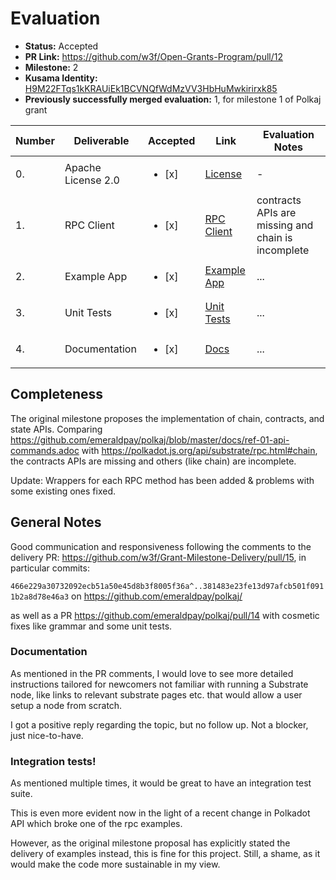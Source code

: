 # Evaluation

* **Status:** Accepted
* **PR Link:** https://github.com/w3f/Open-Grants-Program/pull/12
* **Milestone:** 2
* **Kusama Identity:** [H9M22FTqs1kKRAUiEk1BCVNQfWdMzVV3HbHuMwkirirxk85](https://polkascan.io/pre/kusama/account/H9M22FTqs1kKRAUiEk1BCVNQfWdMzVV3HbHuMwkirirxk85)
* **Previously successfully merged evaluation:** 1, for milestone 1 of Polkaj grant

| Number | Deliverable | Accepted | Link | Evaluation Notes |
| ------------- | ------------- | ------------- | ------------- |------------- |
| 0. | Apache License 2.0 | <ul><li>[x] </li></ul>|[License](https://github.com/emeraldpay/polkaj/blob/master/LICENSE)| - |
| 1. | RPC Client |<ul><li>[x] </li></ul>|[RPC Client](https://github.com/emeraldpay/polkaj/blob/master/docs/03-rpc-client.adoc)| contracts APIs are missing and chain is incomplete| 
| 2. | Example App |<ul><li>[x] </li></ul>|[Example App](https://github.com/emeraldpay/polkaj/tree/master/examples)| ...| 
| 3. | Unit Tests |<ul><li>[x] </li></ul>|[Unit Tests](https://codecov.io/gh/emeraldpay/polkaj)| ...| 
| 4. | Documentation |<ul><li>[x] </li></ul>|[Docs](https://github.com/emeraldpay/polkaj/tree/master/docs)| ...| 

## Completeness

The original milestone proposes the implementation of chain, contracts, and state APIs.
Comparing https://github.com/emeraldpay/polkaj/blob/master/docs/ref-01-api-commands.adoc with https://polkadot.js.org/api/substrate/rpc.html#chain, 
the contracts APIs are missing and others (like chain) are incomplete.

Update:
Wrappers for each RPC method has been added & problems with some existing ones fixed.


## General Notes
Good communication and responsiveness following the comments to the delivery PR:
https://github.com/w3f/Grant-Milestone-Delivery/pull/15, in particular commits: 

`466e229a30732092ecb51a50e45d8b3f8005f36a^..381483e23fe13d97afcb501f0911b2a8d78e46a3` on https://github.com/emeraldpay/polkaj/

as well as a PR https://github.com/emeraldpay/polkaj/pull/14 with cosmetic fixes like grammar and some unit tests.

### Documentation
As mentioned in the PR comments, I would love to see more detailed instructions tailored for newcomers not familiar with running a Substrate node, 
like links to relevant substrate pages etc. that would allow a user setup a node from scratch. 

I got a positive reply regarding the topic, but no follow up. Not a blocker, just nice-to-have.

### Integration tests!
As mentioned multiple times, it would be great to have an integration test suite. 

This is even more evident now in the light of a recent change in Polkadot API which broke one of the rpc examples.

However, as the original milestone proposal has explicitly stated the delivery of examples instead, this is fine for this project.
Still, a shame, as it would make the code more sustainable in my view. 
